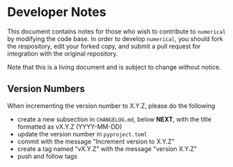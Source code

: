 # Developer Notes

This document contains notes for those who wish to contribute to `numerical` by modifying the code base. In order to develop `numerical`, you should fork the respository, edit your forked copy, and submit a pull request for integration with the original repository.

Note that this is a living document and is subject to change without notice.

## Version Numbers

When incrementing the version number to X.Y.Z, please do the following
* create a new subsection in `CHANGELOG.md`, below **NEXT**, with the title
  formatted as vX.Y.Z (YYYY-MM-DD)
* update the version number in `pyproject.toml`
* commit with the message "Increment version to X.Y.Z"
* create a tag named "vX.Y.Z" with the message "version X.Y.Z"
* push and follow tags

